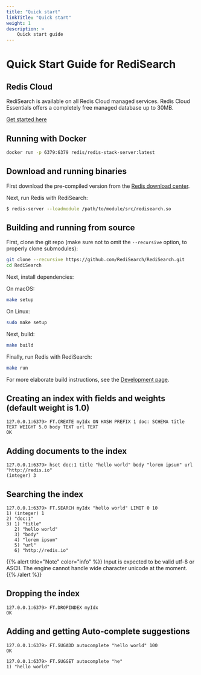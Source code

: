 ```yaml
---
title: "Quick start"
linkTitle: "Quick start"
weight: 1
description: >
    Quick start guide
---
```


# Quick Start Guide for RediSearch

## Redis Cloud

RediSearch is available on all Redis Cloud managed services.  Redis Cloud Essentials offers a completely free managed database up to 30MB.

[Get started here](https://redis.com/try-free/)

## Running with Docker

```sh
docker run -p 6379:6379 redis/redis-stack-server:latest
```

## Download and running binaries

First download the pre-compiled version from the [Redis download center](https://redis.com/download-center/modules/).

Next, run Redis with RediSearch:

```sh
$ redis-server --loadmodule /path/to/module/src/redisearch.so
```

## Building and running from source

First, clone the git repo (make sure not to omit the `--recursive` option, to properly clone submodules):

```sh
git clone --recursive https://github.com/RediSearch/RediSearch.git
cd RediSearch
```

Next, install dependencies:

On macOS:
```sh
make setup
```

On Linux:
```sh
sudo make setup
```

Next, build:
```sh
make build
```

Finally, run Redis with RediSearch:
```sh
make run
```

For more elaborate build instructions, see the [Development page](/redisearch/development).

## Creating an index with fields and weights (default weight is 1.0)

```
127.0.0.1:6379> FT.CREATE myIdx ON HASH PREFIX 1 doc: SCHEMA title TEXT WEIGHT 5.0 body TEXT url TEXT
OK

```

## Adding documents to the index
```
127.0.0.1:6379> hset doc:1 title "hello world" body "lorem ipsum" url "http://redis.io"
(integer) 3
```

## Searching the index

```
127.0.0.1:6379> FT.SEARCH myIdx "hello world" LIMIT 0 10
1) (integer) 1
2) "doc:1"
3) 1) "title"
   2) "hello world"
   3) "body"
   4) "lorem ipsum"
   5) "url"
   6) "http://redis.io"
```

{{% alert title="Note" color="info" %}}
Input is expected to be valid utf-8 or ASCII. The engine cannot handle wide character unicode at the moment.
{{% /alert %}}

## Dropping the index

```
127.0.0.1:6379> FT.DROPINDEX myIdx
OK
```

## Adding and getting Auto-complete suggestions

```
127.0.0.1:6379> FT.SUGADD autocomplete "hello world" 100
OK

127.0.0.1:6379> FT.SUGGET autocomplete "he"
1) "hello world"

```
